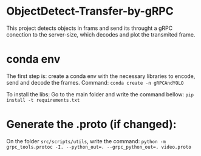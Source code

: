# ObjectDetect-Transfer-by-gRPC

This project detects objects in frams and send its throught a gRPC conection to the server-size, which decodes and plot the transmited frame.

# conda env 
The first step is: create a conda env with the necessary libraries to encode, send and decode the frames.
Command: `conda create -n gRPCAndYOLO`

To install the libs:
Go to the main folder and write the command bellow:
`pip install -t requirements.txt`

# Generate the .proto (if changed):
On the folder `src/scripts/utils`, write the command:
`python -m grpc_tools.protoc -I. --python_out=. --grpc_python_out=. video.proto`

# 

